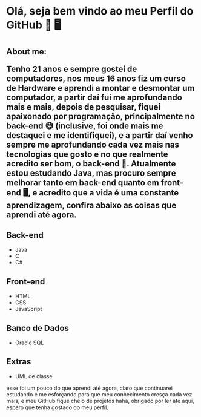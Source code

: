 # Olá, seja bem vindo ao meu Perfil do GitHub 👦 🖥️

## About me: <p>Tenho 21 anos e sempre gostei de computadores, nos meus 16 anos fiz um curso de Hardware e aprendi a montar e desmontar um computador, a partir daí fui me aprofundando mais e mais, depois de pesquisar, fiquei apaixonado por programação, principalmente no back-end 😅 (inclusive, foi onde mais me destaquei e me identifiquei), e a partir daí venho sempre me aprofundando cada vez mais nas tecnologias que gosto e no que realmente acredito ser bom, o back-end 👾. Atualmente estou estudando Java, mas procuro sempre melhorar tanto em back-end quanto em front-end 🖥️, e acredito que a vida é uma constante aprendizagem, confira abaixo as coisas que aprendi até agora.</p>



## Back-end

* Java
* C
* C#

## Front-end

* HTML
* CSS
* JavaScript

## Banco de Dados

* Oracle SQL

## Extras

* UML de classe

<p>esse foi um pouco do que aprendi até agora, claro que continuarei estudando e me esforçando para que meu conhecimento cresça cada vez mais, e meu GitHub fique cheio de projetos haha, obrigado por ler até aqui, espero que tenha gostado do meu perfil.</p>

